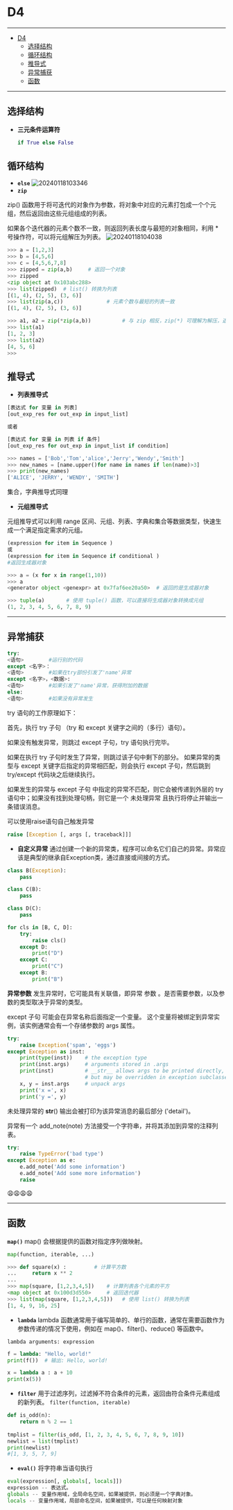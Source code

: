 # D4
-----
- [D4](#d4)
  - [选择结构](#选择结构)
  - [循环结构](#循环结构)
  - [推导式](#推导式)
  - [异常捕获](#异常捕获)
  - [函数](#函数)

------
## 选择结构
+ **三元条件运算符**
  ```python
  if True else False
  ```

## 循环结构
+ **`else`**
  ![20240118103346](https://cdn.jsdelivr.net/gh/Magarar/test@main/picture/20240118103346.png)
+ **`zip`**

zip() 函数用于将可迭代的对象作为参数，将对象中对应的元素打包成一个个元组，然后返回由这些元组组成的列表。

如果各个迭代器的元素个数不一致，则返回列表长度与最短的对象相同，利用 * 号操作符，可以将元组解压为列表。
![20240118104038](https://cdn.jsdelivr.net/gh/Magarar/test@main/picture/20240118104038.png)
```python
>>> a = [1,2,3]
>>> b = [4,5,6]
>>> c = [4,5,6,7,8]
>>> zipped = zip(a,b)     # 返回一个对象
>>> zipped
<zip object at 0x103abc288>
>>> list(zipped)  # list() 转换为列表
[(1, 4), (2, 5), (3, 6)]
>>> list(zip(a,c))              # 元素个数与最短的列表一致
[(1, 4), (2, 5), (3, 6)]

>>> a1, a2 = zip(*zip(a,b))          # 与 zip 相反，zip(*) 可理解为解压，返回二维矩阵式
>>> list(a1)
[1, 2, 3]
>>> list(a2)
[4, 5, 6]
>>>
```

## 推导式
+ **列表推导式**
```python
[表达式 for 变量 in 列表] 
[out_exp_res for out_exp in input_list]

或者 

[表达式 for 变量 in 列表 if 条件]
[out_exp_res for out_exp in input_list if condition]

>>> names = ['Bob','Tom','alice','Jerry','Wendy','Smith']
>>> new_names = [name.upper()for name in names if len(name)>3]
>>> print(new_names)
['ALICE', 'JERRY', 'WENDY', 'SMITH']
```

集合，字典推导式同理

+ **元组推导式**

元组推导式可以利用 range 区间、元组、列表、字典和集合等数据类型，快速生成一个满足指定需求的元组。
```python
(expression for item in Sequence )
或
(expression for item in Sequence if conditional )
#返回生成器对象

>>> a = (x for x in range(1,10))
>>> a
<generator object <genexpr> at 0x7faf6ee20a50>  # 返回的是生成器对象

>>> tuple(a)       # 使用 tuple() 函数，可以直接将生成器对象转换成元组
(1, 2, 3, 4, 5, 6, 7, 8, 9)


```
------

## 异常捕获
```python
try:
<语句>        #运行别的代码
except <名字>：
<语句>        #如果在try部份引发了'name'异常
except <名字>，<数据>:
<语句>        #如果引发了'name'异常，获得附加的数据
else:
<语句>        #如果没有异常发生
```

try 语句的工作原理如下：

首先，执行 try 子句 （try 和 except 关键字之间的（多行）语句）。

如果没有触发异常，则跳过 except 子句，try 语句执行完毕。

如果在执行 try 子句时发生了异常，则跳过该子句中剩下的部分。 如果异常的类型与 except 关键字后指定的异常相匹配，则会执行 except 子句，然后跳到 try/except 代码块之后继续执行。

如果发生的异常与 except 子句 中指定的异常不匹配，则它会被传递到外层的 try 语句中；如果没有找到处理句柄，则它是一个 未处理异常 且执行将停止并输出一条错误消息。


可以使用raise语句自己触发异常
```python
raise [Exception [, args [, traceback]]]
```

+ **自定义异常**
通过创建一个新的异常类，程序可以命名它们自己的异常。异常应该是典型的继承自Exception类，通过直接或间接的方式。

```python
class B(Exception):
    pass

class C(B):
    pass

class D(C):
    pass

for cls in [B, C, D]:
    try:
        raise cls()
    except D:
        print("D")
    except C:
        print("C")
    except B:
        print("B")
```

**异常参数**
发生异常时，它可能具有关联值，即异常 参数 。是否需要参数，以及参数的类型取决于异常的类型。

except 子句 可能会在异常名称后面指定一个变量。 这个变量将被绑定到异常实例，该实例通常会有一个存储参数的 args 属性。
```python
try:
    raise Exception('spam', 'eggs')
except Exception as inst:
    print(type(inst))    # the exception type
    print(inst.args)     # arguments stored in .args
    print(inst)          # __str__ allows args to be printed directly,
                         # but may be overridden in exception subclasses
    x, y = inst.args     # unpack args
    print('x =', x)
    print('y =', y)
```
未处理异常的 __str__() 输出会被打印为该异常消息的最后部分 ('detail')。

异常有一个 add_note(note) 方法接受一个字符串，并将其添加到异常的注释列表。

```python
try:
    raise TypeError('bad type')
except Exception as e:
    e.add_note('Add some information')
    e.add_note('Add some more information')
    raise
```
😩😩😩😩
<!-- 没太懂😡😡😡😡 -->
----

## 函数
**`map()`**
map() 会根据提供的函数对指定序列做映射。
```python
map(function, iterable, ...)
```

```python
>>> def square(x) :         # 计算平方数
...     return x ** 2
...
>>> map(square, [1,2,3,4,5])    # 计算列表各个元素的平方
<map object at 0x100d3d550>     # 返回迭代器
>>> list(map(square, [1,2,3,4,5]))   # 使用 list() 转换为列表
[1, 4, 9, 16, 25]
```

+ **`lambda`**
lambda 函数通常用于编写简单的、单行的函数，通常在需要函数作为参数传递的情况下使用，例如在 map()、filter()、reduce() 等函数中。

`lambda arguments: expression`
```python
f = lambda: "Hello, world!"
print(f())  # 输出: Hello, world!

x = lambda a : a + 10
print(x(5))
```

+ **`filter`**
用于过滤序列，过滤掉不符合条件的元素，返回由符合条件元素组成的新列表。
`filter(function, iterable)`
```python
def is_odd(n):
    return n % 2 == 1
 
tmplist = filter(is_odd, [1, 2, 3, 4, 5, 6, 7, 8, 9, 10])
newlist = list(tmplist)
print(newlist)
#[1, 3, 5, 7, 9]
```

+ **`eval()`**
  将字符串当语句执行
```python
eval(expression[, globals[, locals]])
expression -- 表达式。
globals -- 变量作用域，全局命名空间，如果被提供，则必须是一个字典对象。
locals -- 变量作用域，局部命名空间，如果被提供，可以是任何映射对象
```
